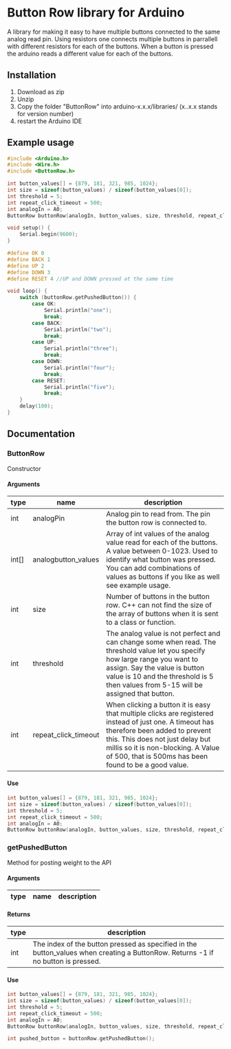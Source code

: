 # Button Row library for Arduino
A library for making it easy to have multiple buttons connected to the same analog read pin. 
Using resistors one connects multiple buttons in parrallell with different resistors for each of the 
buttons. When a button is pressed the arduino reads a different value for each of the buttons.

## Installation
1. Download as zip
2. Unzip
3. Copy the folder "ButtonRow" into arduino-x.x.x/libraries/ (x..x.x stands for version number)
4. restart the Arduino IDE

## Example usage
```cpp
#include <Arduino.h>
#include <Wire.h>
#include <ButtonRow.h>

int button_values[] = {879, 181, 321, 985, 1024};
int size = sizeof(button_values) / sizeof(button_values[0]);
int threshold = 5;
int repeat_click_timeout = 500;
int analogIn = A0;
ButtonRow buttonRow(analogIn, button_values, size, threshold, repeat_click_timeout);

void setup() {
    Serial.begin(9600);
}

#define OK 0
#define BACK 1
#define UP 2
#define DOWN 3
#define RESET 4 //UP and DOWN pressed at the same time

void loop() {
    switch (buttonRow.getPushedButton()) {
        case OK:
            Serial.println("one");
            break;
        case BACK:
            Serial.println("two");
            break;
        case UP:
            Serial.println("three");
            break;
        case DOWN:
            Serial.println("four");
            break;
        case RESET:
            Serial.println("five");
            break;
    }
    delay(100);
}
```

## Documentation

### ButtonRow
Constructor

#### Arguments

|type | name | description|
| --- | --- | --- | 
|int|analogPin|Analog pin to read from. The pin the button row is connected to.|
|int[]|analogbutton_values|Array of int values of the analog value read for each of the buttons. A value between 0-1023. Used to identify what button was pressed. You can add combinations of values as buttons if you like as well see example usage.|
|int|size|Number of buttons in the button row. C++ can not find the size of the array of buttons when it is sent to a class or function.|
|int|threshold|The analog value is not perfect and can change some when read. The threshold value let you specify how large range you want to assign. Say the value is button value is 10 and the threshold is 5 then values from 5-15 will be assigned that button.|
|int|repeat_click_timeout|When clicking a button it is easy that multiple clicks are registered instead of just one. A timeout has therefore been added to prevent this. This does not just delay but millis so it is non-blocking. A Value of 500, that is 500ms has been found to be a good value.|

#### Use
```cpp
int button_values[] = {879, 181, 321, 985, 1024};
int size = sizeof(button_values) / sizeof(button_values[0]);
int threshold = 5;
int repeat_click_timeout = 500;
int analogIn = A0;
ButtonRow buttonRow(analogIn, button_values, size, threshold, repeat_click_timeout);
```


### getPushedButton
Method for posting weight to the API

#### Arguments
|type | name | description|
| --- | --- | --- | 

#### Returns
|type | description| 
|  --- | --- |
|int | The index of the button pressed as specified in the button_values when creating a ButtonRow. Returns -1 if no button is pressed. |

#### Use
```cpp
int button_values[] = {879, 181, 321, 985, 1024};
int size = sizeof(button_values) / sizeof(button_values[0]);
int threshold = 5;
int repeat_click_timeout = 500;
int analogIn = A0;
ButtonRow buttonRow(analogIn, button_values, size, threshold, repeat_click_timeout);

int pushed_button = buttonRow.getPushedButton();
```



